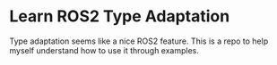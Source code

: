 # Learn ROS2 Type Adaptation

Type adaptation seems like a nice ROS2 feature. This is a repo to help myself understand how to use it through examples.
